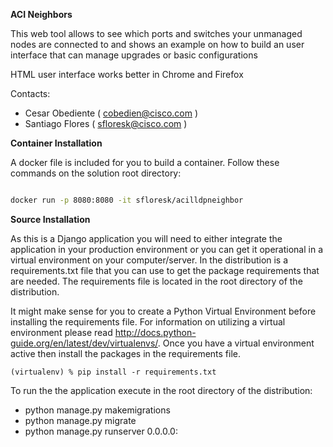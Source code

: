 **ACI Neighbors**

This web tool allows to see which ports and switches your unmanaged nodes are connected to and shows an example on how to
build an user interface that can manage upgrades or basic configurations

HTML user interface works better in Chrome and Firefox

Contacts:
* Cesar Obediente ( cobedien@cisco.com )
* Santiago Flores ( sfloresk@cisco.com )

**Container Installation**

A docker file is included for you to build a container. Follow these commands on the solution root directory:

```bash

docker run -p 8080:8080 -it sfloresk/acilldpneighbor

```

**Source Installation**

As this is a Django application you will need to either integrate the application in your production environment or you can
get it operational in a virtual environment on your computer/server. In the distribution is a requirements.txt file that you can
use to get the package requirements that are needed. The requirements file is located in the root directory of the distribution.

It might make sense for you to create a Python Virtual Environment before installing the requirements file. For information on utilizing
a virtual environment please read http://docs.python-guide.org/en/latest/dev/virtualenvs/. Once you have a virtual environment active then
install the packages in the requirements file.

`(virtualenv) % pip install -r requirements.txt
`

To run the the application execute in the root directory of the distribution:
 - python manage.py makemigrations
 - python manage.py migrate
 - python manage.py runserver 0.0.0.0:<PORT>

